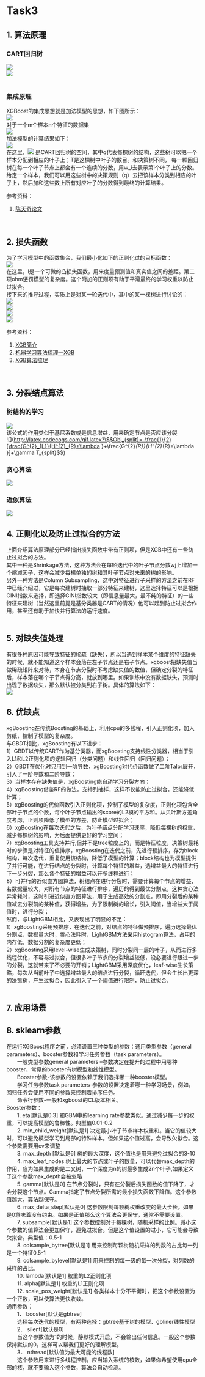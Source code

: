 # Task3

## 1. 算法原理
### CART回归树
![](https://github.com/Drizzle-Zhang/practice/blob/master/ensemble_learning/Supp_Task3/cart1.png)<br>
![](https://github.com/Drizzle-Zhang/practice/blob/master/ensemble_learning/Supp_Task3/cart2.png)<br>
<br>

### 集成原理
XGBoost的集成思想就是加法模型的思想，如下图所示：<br>
![](https://github.com/Drizzle-Zhang/practice/blob/master/ensemble_learning/Supp_Task3/theory1.png)<br>
对于一个m个样本n个特征的数据集<br>
![](https://github.com/Drizzle-Zhang/practice/blob/master/ensemble_learning/Supp_Task3/theory2.png)<br>
加法模型的计算结果如下：<br>
![](https://github.com/Drizzle-Zhang/practice/blob/master/ensemble_learning/Supp_Task3/theory3.png)<br>
在这里，![](https://github.com/Drizzle-Zhang/practice/blob/master/ensemble_learning/Supp_Task3/theory4.png)
是CART回归树的空间，其中q代表每棵树的结构，这些树可以把一个样本分配到相应的叶子上；T是这棵树中叶子的数目。和决策树不同，
每一颗回归树在每一个叶子节点上都会有一个连续的分数，用w_i去表示第i个叶子上的分数。<br>
给定一个样本，我们可以用这些树中的决策规则（q）去把该样本分类到相应的叶子上，然后加和这些数上所有对应叶子的分数得到最终的计算结果。<br>

参考资料：<br>
1. [陈天奇论文](https://arxiv.org/pdf/1603.02754v1.pdf)<br>
<br>


## 2. 损失函数
为了学习模型中的函数集合，我们最小化如下的正则化过的目标函数：<br>
![](https://github.com/Drizzle-Zhang/practice/blob/master/ensemble_learning/Supp_Task3/theory5.png)<br>
在这里，l是一个可微的凸损失函数，用来度量预测值和真实值之间的差距。第二项ohm惩罚模型的复杂度。这个附加的正则项有助于平滑最终的学习权重以防止过拟合。<br>
接下来的推导过程，实质上是对某一轮迭代中，其中的某一棵树进行讨论的：<br>
![](https://github.com/Drizzle-Zhang/practice/blob/master/ensemble_learning/Supp_Task3/loss_function1.png)<br>
![](https://github.com/Drizzle-Zhang/practice/blob/master/ensemble_learning/Supp_Task3/loss_function2.png)<br>
![](https://github.com/Drizzle-Zhang/practice/blob/master/ensemble_learning/Supp_Task3/loss_function3.png)<br>
![](https://github.com/Drizzle-Zhang/practice/blob/master/ensemble_learning/Supp_Task3/loss_function4.png)<br>

参考资料：<br>
1. [XGB简介](https://www.jianshu.com/p/3d5a4dcb3ae4)<br>
2. [机器学习算法梳理—XGB](https://blog.csdn.net/mingxiaod/article/details/86063153)<br>
3. [XGB算法梳理](https://blog.csdn.net/wangrongrongwq/article/details/86755915#2.%E7%AE%97%E6%B3%95%E5%8E%9F%E7%90%86)<br>
<br>


## 3. 分裂结点算法
### 树结构的学习
![](https://github.com/Drizzle-Zhang/practice/blob/master/ensemble_learning/Supp_Task3/split1.png)<br>
该公式的作用类似于基尼系数或是信息增益，用来确定节点是否应该分裂<br>
![](http://latex.codecogs.com/gif.latex?\$$Obj_{split}=-\frac{1}{2}[\frac{G^{2}_{L}}{H^{2}_{R}+\lambda }+\frac{G^{2}_{R}}{H^{2}_{R}+\lambda }]+\gamma T_{split}$$)<br>

### 贪心算法
![](https://github.com/Drizzle-Zhang/practice/blob/master/ensemble_learning/Supp_Task3/split2.png)<br>

### 近似算法
![](https://github.com/Drizzle-Zhang/practice/blob/master/ensemble_learning/Supp_Task3/split3.png)<br>

## 4. 正则化以及防止过拟合的方法
上面介绍算法原理部分已经指出损失函数中带有正则项，但是XGB中还有一些防止过拟合的方法。<br>
其中一种是Shrinkage方法，这种方法会在每轮迭代中的叶子节点分数wj上增加一个缩减因子，这样会减少每棵单独的树和其叶子节点对未来的树的影响。<br>
另外一种方法是Column Subsampling，这中对特征进行子采样的方法之前在RF中已经介绍过，它是每次建树时抽取一部分特征来建树，这里选择特征可以是根据GINI指数来选择，即选择GINI指数较大（即信息量最大，最不纯的特征）的一些特征来建树（当然这里前提是基分类器是CART的情况）他可以起到防止过拟合作用，甚至还有助于加快并行算法的运行速度。<br><br>

## 5. 对缺失值处理
有很多种原因可能导致特征的稀疏（缺失），所以当遇到样本某个维度的特征缺失的时候，就不能知道这个样本会落在左子节点还是右子节点。xgboost把缺失值当做稀疏矩阵来对待，本身在节点分裂时不考虑缺失值的数值，但确定分裂的特征后，样本落在哪个子节点得分高，就放到哪里。如果训练中没有数据缺失，预测时出现了数据缺失，那么默认被分类到右子树。具体的算法如下：<br>
![](https://github.com/Drizzle-Zhang/practice/blob/master/ensemble_learning/Supp_Task3/missing1.png)<br>


## 6. 优缺点
xgBoosting在传统Boosting的基础上，利用cpu的多线程，引入正则化项，加入剪纸，控制了模型的复杂度。<br>
与GBDT相比，xgBoosting有以下进步：<br>
1）GBDT以传统CART作为基分类器，而xgBoosting支持线性分类器，相当于引入L1和L2正则化项的逻辑回归（分类问题）和线性回归（回归问题）；<br>
2）GBDT在优化时只用到一阶导数，xgBoosting对代价函数做了二阶Talor展开，引入了一阶导数和二阶导数；<br>
3）当样本存在缺失值是，xgBoosting能自动学习分裂方向；<br>
4）xgBoosting借鉴RF的做法，支持列抽样，这样不仅能防止过拟合，还能降低计算；<br>
5）xgBoosting的代价函数引入正则化项，控制了模型的复杂度，正则化项包含全部叶子节点的个数，每个叶子节点输出的score的L2模的平方和。从贝叶斯方差角度考虑，正则项降低了模型的方差，防止模型过拟合；<br>
6）xgBoosting在每次迭代之后，为叶子结点分配学习速率，降低每棵树的权重，减少每棵树的影响，为后面提供更好的学习空间；<br>
7）xgBoosting工具支持并行,但并不是tree粒度上的，而是特征粒度，决策树最耗时的步骤是对特征的值排序，xgBoosting在迭代之前，先进行预排序，存为block结构，每次迭代，重复使用该结构，降低了模型的计算；block结构也为模型提供了并行可能，在进行结点的分裂时，计算每个特征的增益，选增益最大的特征进行下一步分裂，那么各个特征的增益可以开多线程进行；<br>
8）可并行的近似直方图算法，树结点在进行分裂时，需要计算每个节点的增益，若数据量较大，对所有节点的特征进行排序，遍历的得到最优分割点，这种贪心法异常耗时，这时引进近似直方图算法，用于生成高效的分割点，即用分裂后的某种值减去分裂前的某种值，获得增益，为了限制树的增长，引入阈值，当增益大于阈值时，进行分裂；<br>
然而，与LightGBM相比，又表现出了明显的不足：<br>
1）xgBoosting采用预排序，在迭代之前，对结点的特征做预排序，遍历选择最优分割点，数据量大时，贪心法耗时，LightGBM方法采用histogram算法，占用的内存低，数据分割的复杂度更低；<br>
2）xgBoosting采用level-wise生成决策树，同时分裂同一层的叶子，从而进行多线程优化，不容易过拟合，但很多叶子节点的分裂增益较低，没必要进行跟进一步的分裂，这就带来了不必要的开销；LightGBM采用深度优化，leaf-wise生长策略，每次从当前叶子中选择增益最大的结点进行分裂，循环迭代，但会生长出更深的决策树，产生过拟合，因此引入了一个阈值进行限制，防止过拟合.<br>
<br>

## 7. 应用场景


## 8. sklearn参数
在运行XGBoost程序之前，必须设置三种类型的参数：通用类型参数（general parameters）、booster参数和学习任务参数（task parameters）。<br>
　　一般类型参数general parameters –参数决定在提升的过程中用哪种booster，常见的booster有树模型和线性模型。<br>
　　Booster参数-该参数的设置依赖于我们选择哪一种booster模型。<br>
　　学习任务参数task parameters-参数的设置决定着哪一种学习场景，例如，回归任务会使用不同的参数来控制着排序任务。<br>
　　命令行参数-一般和xgboost的CL版本相关。<br>
Booster参数：<br>
　　1. eta[默认是0.3]  和GBM中的learning rate参数类似。通过减少每一步的权重，可以提高模型的鲁棒性。典型值0.01-0.2<br>
　　2. min_child_weight[默认是1]  决定最小叶子节点样本权重和。当它的值较大时，可以避免模型学习到局部的特殊样本。但如果这个值过高，会导致欠拟合。这个参数需要用cv来调整<br>
　　3. max_depth [默认是6]  树的最大深度，这个值也是用来避免过拟合的3-10<br>
　　4. max_leaf_nodes  树上最大的节点或叶子的数量，可以代替max_depth的作用，应为如果生成的是二叉树，一个深度为n的树最多生成2n个叶子,如果定义了这个参数max_depth会被忽略<br>
　　5. gamma[默认是0]  在节点分裂时，只有在分裂后损失函数的值下降了，才会分裂这个节点。Gamma指定了节点分裂所需的最小损失函数下降值。这个参数值越大，算法越保守。<br>
　　6. max_delta_step[默认是0]  这参数限制每颗树权重改变的最大步长。如果是0意味着没有约束。如果是正值那么这个算法会更保守，通常不需要设置。<br>
　　7. subsample[默认是1]  这个参数控制对于每棵树，随机采样的比例。减小这个参数的值算法会更加保守，避免过拟合。但是这个值设置的过小，它可能会导致欠拟合。典型值：0.5-1<br>
　　8. colsample_bytree[默认是1]  用来控制每颗树随机采样的列数的占比每一列是一个特征0.5-1<br>
　　9. colsample_bylevel[默认是1]  用来控制的每一级的每一次分裂，对列数的采样的占比。<br>
　　10. lambda[默认是1]  权重的L2正则化项<br>
　　11. alpha[默认是1]  权重的L1正则化项<br>
　　12. scale_pos_weight[默认是1]  各类样本十分不平衡时，把这个参数设置为一个正数，可以使算法更快收敛。<br>
通用参数：<br>
　　1． booster[默认是gbtree]<br>
　　选择每次迭代的模型，有两种选择：gbtree基于树的模型、gbliner线性模型<br>
　　2． silent[默认是0]<br>
　　当这个参数值为1的时候，静默模式开启，不会输出任何信息。一般这个参数保持默认的0，这样可以帮我们更好的理解模型。<br>
　　3． nthread[默认值为最大可能的线程数]<br>
　　这个参数用来进行多线程控制，应当输入系统的核数，如果你希望使用cpu全部的核，就不要输入这个参数，算法会自动检测。<br><br>



